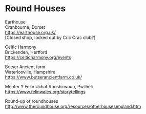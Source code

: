 # Round Houses

Earthouse  
Cranbourne, Dorset  
https://earthouse.org.uk/  
[Closed shop, locked out by Cric Crac club?]

Celtic Harmony  
Brickenden, Hertford  
https://celticharmony.org/events

Butser Ancient farm  
Waterlooville, Hampshire  
https://www.butserancientfarm.co.uk/

Menter Y Felin Uchaf
Rhoshirwaun, Pwllheli
https://www.felinwales.org/storytellings

Round-up of roundhouses  
http://www.theroundhouse.org/resources/otherhousesengland.htm
